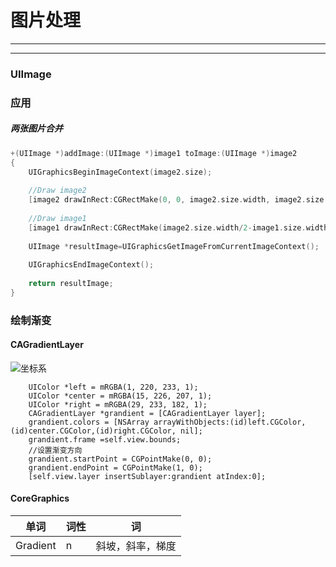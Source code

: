 # 图片处理

---



---
### UIImage

### 应用
##### 两张图片合并
```Objective-C
+(UIImage *)addImage:(UIImage *)image1 toImage:(UIImage *)image2
{
    UIGraphicsBeginImageContext(image2.size);
    
    //Draw image2
    [image2 drawInRect:CGRectMake(0, 0, image2.size.width, image2.size.height)];
    
    //Draw image1
    [image1 drawInRect:CGRectMake(image2.size.width/2-image1.size.width/2, image2.size.height/2-image1.size.height/2, image1.size.width, image1.size.height)];
    
    UIImage *resultImage=UIGraphicsGetImageFromCurrentImageContext();
    
    UIGraphicsEndImageContext();
    
    return resultImage;
}
```

### 绘制渐变

#### CAGradientLayer
![坐标系](https://github.com/jinjinanan/note/master/Sources/180835350983550.png)
```
	UIColor *left = mRGBA(1, 220, 233, 1);
    UIColor *center = mRGBA(15, 226, 207, 1);
    UIColor *right = mRGBA(29, 233, 182, 1);
    CAGradientLayer *grandient = [CAGradientLayer layer];
    grandient.colors = [NSArray arrayWithObjects:(id)left.CGColor,(id)center.CGColor,(id)right.CGColor, nil];
    grandient.frame =self.view.bounds;
    //设置渐变方向
    grandient.startPoint = CGPointMake(0, 0);
    grandient.endPoint = CGPointMake(1, 0);
    [self.view.layer insertSublayer:grandient atIndex:0];
```

#### CoreGraphics

|单词|词性|词|
|---|---|---|
|Gradient|n|斜坡，斜率，梯度|




